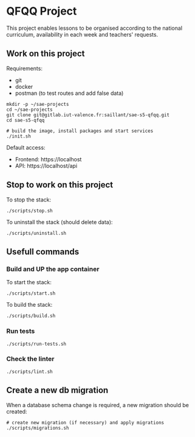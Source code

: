 # QFQQ Project

This project enables lessons to be organised according to the national curriculum, 
availability in each week and teachers' requests.

## Work on this project

Requirements:
- git
- docker
- postman (to test routes and add false data)

```shell
mkdir -p ~/sae-projects
cd ~/sae-projects
git clone git@gitlab.iut-valence.fr:saillant/sae-s5-qfqq.git
cd sae-s5-qfqq

# build the image, install packages and start services
./init.sh
```

Default access:
- Frontend: https://localhost
- API: https://localhost/api


## Stop to work on this project

To stop the stack:
```shell
./scripts/stop.sh
```

To uninstall the stack (should delete data):
```shell
./scripts/uninstall.sh
```

## Usefull commands

### Build and UP the app container

To start the stack:
```shell
./scripts/start.sh
```

To build the stack:
```shell
./scripts/build.sh
```

### Run tests

```shell
./scripts/run-tests.sh
```

### Check the linter

```shell
./scripts/lint.sh
```

## Create a new db migration

When a database schema change is required, a new migration should be created:

```shell
# create new migration (if necessary) and apply migrations
./scripts/migrations.sh
```
